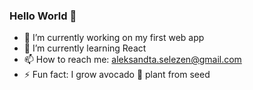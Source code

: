 ### Hello World 👋

- 🔭 I’m currently working on my first web app
- 🌱 I’m currently learning React
- 📫 How to reach me: aleksandta.selezen@gmail.com
- ⚡ Fun fact: I grow avocado 🥑 plant from seed
